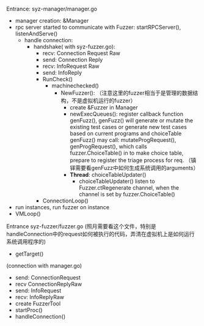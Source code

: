 Entrance: syz-manager/manager.go

- manager creation: &Manager
- rpc server started to communicate with Fuzzer: startRPCServer(), listenAndServe()
    - handle connection:
        - handshake( with syz-fuzzer.go): 
            - recv: Connection Request Raw
            - send: Connection Reply
            - recv: InfoRequest Raw
            - send: InfoReply
            - RunCheck()
                - machinechecked()
                    - NewFuzzer(): （注意这里的fuzzer相当于是管理的数据结构，不是虚拟机运行的fuzzer）
                        - create &Fuzzer in Manager
                        - newExecQueues(): register callback function genFuzz(), genFuzz() will generate or mutate the existing test cases or generate new test cases based on current programs and choiceTable
                        genFuzz() may call: mutateProgRequest(), genProgRequest(), which calls fuzzer.ChoiceTable() in  to make choice table, prepare to register the triage process for req. 
                        （镇铎需要看genFuzz中如何生成系统调用的arguments）
                        - **Thread**: choiceTableUpdater()
                            - choiceTableUpdater() listen to Fuzzer.ctRegenerate channel, when the channel is set by fuzzer.ChoiceTable()
            - ConnectionLoop()
- run instances, run fuzzer on instance 
- VMLoop()


Entrance syz-fuzzer/fuzzer.go (照月需要看这个文件，特别是handleConnection中的request如何被执行的代码，弄清在虚拟机上是如何运行系统调用程序的)

- getTarget()

(connection with manager.go)
- send: ConnectionRequest
- recv ConnectionReplyRaw
- send: InfoRequest
- recv: InfoReplyRaw
- create FuzzerTool
- startProc() 
- handleConnection()




